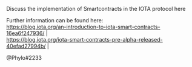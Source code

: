 Discuss the implementation of Smartcontracts in the IOTA protocol here  

Further information can be found here:  
https://blog.iota.org/an-introduction-to-iota-smart-contracts-16ea6f247936/ |  
https://blog.iota.org/iota-smart-contracts-pre-alpha-released-40efad27994b/ |  

@Phylo#2233
